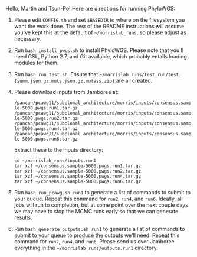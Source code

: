 Hello, Martin and Tsun-Po! Here are directions for running PhyloWGS:

1. Please edit `CONFIG.sh` and set `$BASEDIR` to where on the filesystem you want
   the work done. The rest of the README instructions will assume you've kept
   this at the default of `~/morrislab_runs`, so please adjust as necessary.

2. Run `bash install_pwgs.sh` to install PhyloWGS. Please note that you'll need
   GSL, Python 2.7, and Git available, which probably entails loading modules
   for them.

3. Run `bash run_test.sh`. Ensure that
   `~/morrislab_runs/test_run/test.{summ.json.gz,muts.json.gz,mutass.zip}` are
   all created.

4. Please download inputs from Jamboree at:

   `/pancan/pcawg11/subclonal_architecture/morris/inputs/consensus.sample-5000.pwgs.run1.tar.gz`
   `/pancan/pcawg11/subclonal_architecture/morris/inputs/consensus.sample-5000.pwgs.run2.tar.gz`
   `/pancan/pcawg11/subclonal_architecture/morris/inputs/consensus.sample-5000.pwgs.run4.tar.gz`
   `/pancan/pcawg11/subclonal_architecture/morris/inputs/consensus.sample-5000.pwgs.run6.tar.gz`

   Extract these to the inputs directory:

   ```
   cd ~/morrislab_runs/inputs.run1
   tar xzf ~/consensus.sample-5000.pwgs.run1.tar.gz
   tar xzf ~/consensus.sample-5000.pwgs.run2.tar.gz
   tar xzf ~/consensus.sample-5000.pwgs.run4.tar.gz
   tar xzf ~/consensus.sample-5000.pwgs.run6.tar.gz
   ```

5. Run `bash run_pcawg.sh run1` to generate a list of commands to submit to
   your queue.  Repeat this command for `run2`, `run4`, and `run6`. Ideally,
   all jobs will run to completion, but at some point over the next couple days
   we may have to stop the MCMC runs early so that we can generate results.

6. Run `bash generate_outputs.sh run1` to generate a list of commands to submit
   to your queue to produce the outputs we'll need. Repeat this command for
   `run2`, `run4`, and `run6`. Please send us over Jamboree everything in the
   `~/morrislab_runs/outputs.run1` directory.
